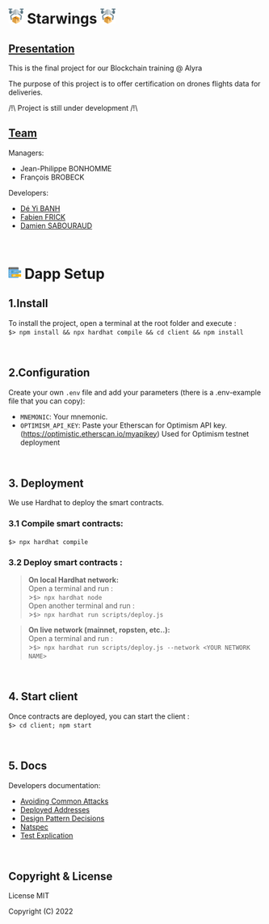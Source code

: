 # <img src="./docs/img/drone.png" height="30"> Starwings <img src="./docs/img/drone.png" height="30">

## <u>Presentation</u>

This is the final project for our Blockchain training @ Alyra

The purpose of this project is to offer certification on drones flights data for deliveries.

/!\ Project is still under development /!\

## <u>Team</u>

Managers:

-   Jean-Philippe BONHOMME
-   François BROBECK

Developers:

-   [Dé Yi BANH](https://github.com/deyibanh)
-   [Fabien FRICK](https://github.com/lostmind84)
-   [Damien SABOURAUD](https://github.com/MB2M)

&nbsp;

# <img src="./docs/img/coding.png" height="25"> Dapp Setup

## 1.Install

To install the project, open a terminal at the root folder and execute :<br />
`$> npm install && npx hardhat compile && cd client && npm install`

&nbsp;

## 2.Configuration

Create your own `.env` file and add your parameters (there is a .env-example file that you can copy):

-   `MNEMONIC`: Your mnemonic.
-   `OPTIMISM_API_KEY`: Paste your Etherscan for Optimism API key. (https://optimistic.etherscan.io/myapikey) Used for Optimism testnet deployment

&nbsp;

## 3. Deployment

We use Hardhat to deploy the smart contracts.

### 3.1 Compile smart contracts:<br />

`$> npx hardhat compile`

### 3.2 Deploy smart contracts :

> **On local Hardhat network:<br />**
> Open a terminal and run : <br /> >`$> npx hardhat node`<br />
> Open another terminal and run : <br /> >`$> npx hardhat run scripts/deploy.js`

> **On live network (mainnet, ropsten, etc..):<br />**
> Open a terminal and run : <br /> >`$> npx hardhat run scripts/deploy.js --network <YOUR NETWORK NAME>`

&nbsp;

## 4. Start client

Once contracts are deployed, you can start the client :<br/>
`$> cd client; npm start`

&nbsp;

## 5. Docs

Developers documentation:

-   [Avoiding Common Attacks](./docs/developers/avoiding_common_attacks.md)
-   [Deployed Addresses](./docs/developers/deployed_addresses.md)
-   [Design Pattern Decisions](./docs/developers/design_pattern_decisions.md)
-   [Natspec](./docs/natspec/)
-   [Test Explication](./docs/developers/test_explication.md)

&nbsp;

## Copyright & License

License MIT<br />

Copyright (C) 2022
